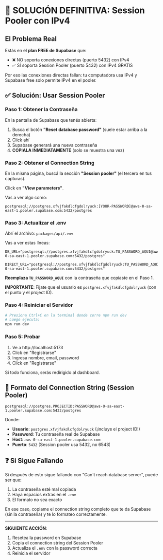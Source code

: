 # 🎯 SOLUCIÓN DEFINITIVA: Session Pooler con IPv4

## El Problema Real

Estás en el **plan FREE de Supabase** que:

- ❌ NO soporta conexiones directas (puerto 5432) con IPv4
- ✅ SÍ soporta Session Pooler (puerto 5432) con IPv4 GRATIS

Por eso las conexiones directas fallan: tu computadora usa IPv4 y Supabase free solo permite IPv4 en el pooler.

## ✅ Solución: Usar Session Pooler

### Paso 1: Obtener la Contraseña

En la pantalla de Supabase que tenés abierta:

1. Busca el botón **"Reset database password"** (suele estar arriba a la derecha)
2. Click ahí
3. Supabase generará una nueva contraseña
4. **COPIALA INMEDIATAMENTE** (solo se muestra una vez)

### Paso 2: Obtener el Connection String

En la misma página, buscá la sección **"Session pooler"** (el tercero en tus capturas).

Click en **"View parameters"**.

Vas a ver algo como:

```
postgresql://postgres.xfvjfakdlcfgdolryuck:[YOUR-PASSWORD]@aws-0-sa-east-1.pooler.supabase.com:5432/postgres
```

### Paso 3: Actualizar el .env

Abrí el archivo: `packages/api/.env`

Vas a ver estas líneas:

```env
DB_URL="postgresql://postgres.xfvjfakdlcfgdolryuck:TU_PASSWORD_AQUI@aws-0-sa-east-1.pooler.supabase.com:5432/postgres"

DIRECT_URL="postgresql://postgres.xfvjfakdlcfgdolryuck:TU_PASSWORD_AQUI@aws-0-sa-east-1.pooler.supabase.com:5432/postgres"
```

**Reemplaza `TU_PASSWORD_AQUI`** con la contraseña que copiaste en el Paso 1.

**IMPORTANTE**: Fijate que el usuario es `postgres.xfvjfakdlcfgdolryuck` (con el punto y el project ID).

### Paso 4: Reiniciar el Servidor

```bash
# Presiona Ctrl+C en la terminal donde corre npm run dev
# Luego ejecuta:
npm run dev
```

### Paso 5: Probar

1. Ve a http://localhost:5173
2. Click en "Registrarse"
3. Ingresa nombre, email, password
4. Click en "Registrarse"

Si todo funciona, serás redirigido al dashboard.

## 🔑 Formato del Connection String (Session Pooler)

```
postgresql://postgres.PROJECTID:PASSWORD@aws-0-sa-east-1.pooler.supabase.com:5432/postgres
```

Donde:

- **Usuario**: `postgres.xfvjfakdlcfgdolryuck` (¡incluye el project ID!)
- **Password**: Tu contraseña real de Supabase
- **Host**: `aws-0-sa-east-1.pooler.supabase.com`
- **Puerto**: `5432` (Session pooler usa 5432, no 6543)

## ❓ Si Sigue Fallando

Si después de esto sigue fallando con "Can't reach database server", puede ser que:

1. La contraseña esté mal copiada
2. Haya espacios extras en el `.env`
3. El formato no sea exacto

En ese caso, copiame el connection string completo que te da Supabase (sin la contraseña) y te lo formateo correctamente.

---

**SIGUIENTE ACCIÓN**:

1. Resetea la password en Supabase
2. Copia el connection string del Session Pooler
3. Actualiza el `.env` con la password correcta
4. Reinicia el servidor
